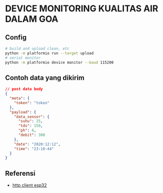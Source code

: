 # DEVICE MONITORING KUALITAS AIR DALAM GOA

## Config

```bash
# build and upload clean, etc
python -m platformio run --target upload
# serial monitor
python -m platformio device monitor --baud 115200
```

## Contoh data yang dikirim

```json
// post data body
{
  "meta": {
    "token": "token"
  },
  "payload": {
    "data_sensor": {
      "suhu": 25,
      "tds": 150,
      "ph": 6,
      "debit": 300
    },
    "date": "2020:12:12",
    "time": "23:10:44"
  }
}
```

## Referensi

- [http client esp32](https://randomnerdtutorials.com/esp32-http-get-post-arduino/#http-post)
